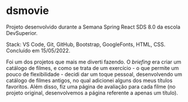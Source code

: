 # dsmovie
Projeto desenvolvido durante a Semana Spring React SDS 8.0 da escola DevSuperior.

Stack: VS Code, Git, GitHub, Bootstrap, GoogleFonts, HTML, CSS.
Concluído em 15/05/2022.

Foi um dos projetos que mais me diverti fazendo. O _briefing_ era criar um catálogo de filmes, e como se trata de um exercício - o que permite um pouco de flexibilidade - decidi dar um toque pessoal, desenvolvendo um catálogo de filmes antigos, no qual adicionei alguns dos meus títulos favoritos. Além disso, fiz uma página de avaliação para cada filme (no projeto original, desenvolvemos a página referente a apenas um título).